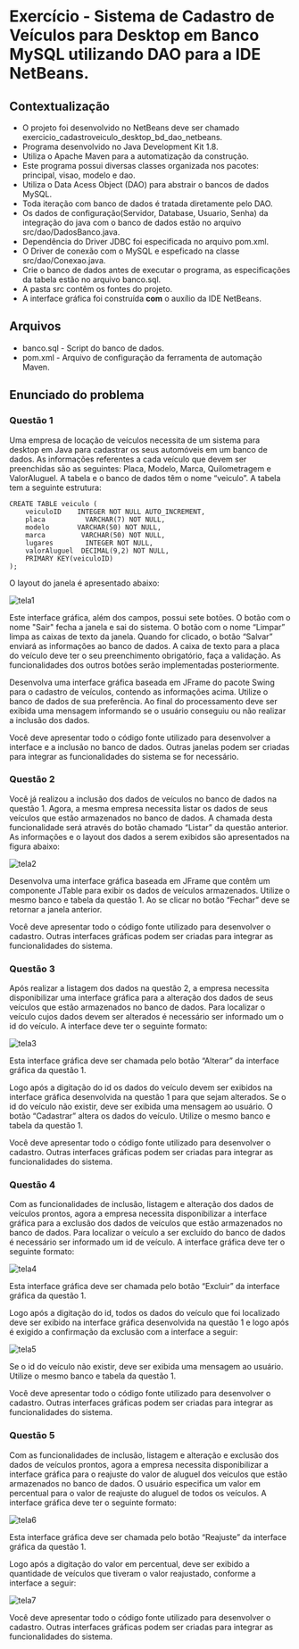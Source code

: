 # Exercício - Sistema de Cadastro de Veículos para Desktop em Banco MySQL utilizando DAO para a IDE NetBeans.

## Contextualização

 - O projeto foi desenvolvido no NetBeans deve ser chamado exercicio_cadastroveiculo_desktop_bd_dao_netbeans.<br>
 - Programa desenvolvido no Java Development Kit 1.8.<br>
 - Utiliza o Apache Maven para a automatização da construção.<br>
 - Este programa possui diversas classes organizada nos pacotes: principal, visao, modelo e dao.<br>
 - Utiliza o Data Acess Object (DAO) para abstrair o bancos de dados MySQL.<br>
 - Toda iteração com banco de dados é tratada diretamente pelo DAO.<br>
 - Os dados de configuração(Servidor, Database, Usuario, Senha) da integração do java com o banco de dados estão no arquivo src/dao/DadosBanco.java.<br>
 - Dependência do Driver JDBC foi especificada no arquivo pom.xml.<br>
 - O Driver de conexão com o MySQL e espeficado na classe src/dao/Conexao.java.<br>
 - Crie o banco de dados antes de executar o programa, as especificações da tabela estão no arquivo banco.sql.<br>
 - A pasta src contêm os fontes do projeto.<br>
 - A interface gráfica foi construída **com** o auxílio da IDE NetBeans.<br>

## Arquivos

- banco.sql - Script do banco de dados.
- pom.xml - Arquivo de configuração da ferramenta de automação Maven.

## Enunciado do problema

### Questão 1

Uma empresa de locação de veículos necessita de um sistema para desktop em Java para cadastrar os seus automóveis em um banco de dados. As informações referentes a cada veículo que devem ser preenchidas são as seguintes: Placa, Modelo, Marca, Quilometragem e ValorAluguel. A tabela e o banco de dados têm o nome “veiculo”. A tabela tem a seguinte estrutura:

```
CREATE TABLE veiculo (
	veiculoID    INTEGER NOT NULL AUTO_INCREMENT,    	 
	placa          VARCHAR(7) NOT NULL,     
	modelo       VARCHAR(50) NOT NULL,     
	marca         VARCHAR(50) NOT NULL,     
	lugares        INTEGER NOT NULL,
	valorAluguel  DECIMAL(9,2) NOT NULL,     
	PRIMARY KEY(veiculoID)    
);
```

O layout do janela é apresentado abaixo:

![tela1](tela1.png)

Este interface gráfica, além dos campos, possui sete botões. O botão com o nome "Sair" fecha a janela e sai do sistema. O botão com o nome “Limpar” limpa as caixas de texto da janela. Quando for clicado, o botão “Salvar” enviará as informações ao banco de dados. A caixa de texto para a placa do veículo deve ter o seu preenchimento obrigatório, faça a validação. As funcionalidades dos outros botões serão implementadas posteriormente.

Desenvolva uma interface gráfica baseada em JFrame do pacote Swing para o cadastro de veículos, contendo as informações acima. Utilize o banco de dados de sua preferência. Ao final do processamento deve ser exibida uma mensagem informando se o usuário conseguiu ou não realizar a inclusão dos dados.

Você deve apresentar todo o código fonte utilizado para desenvolver a interface e a inclusão no banco de dados. Outras janelas podem ser criadas para integrar as funcionalidades do sistema se for necessário.

### Questão 2

Você já realizou a inclusão dos dados de veículos no banco de dados na questão 1. Agora, a mesma empresa necessita listar os dados de seus veículos que estão armazenados no banco de dados. A chamada desta funcionalidade será através do botão chamado “Listar” da questão anterior. As informações e o layout dos dados a serem exibidos são apresentados na figura abaixo:

![tela2](tela2.png)  

Desenvolva uma interface gráfica baseada em JFrame que contêm um componente JTable para exibir os dados de veículos armazenados.  Utilize o mesmo banco e tabela da questão 1. Ao se clicar no botão “Fechar” deve se retornar a janela anterior.

Você deve apresentar todo o código fonte utilizado para desenvolver o cadastro. Outras interfaces gráficas podem ser criadas para integrar as funcionalidades do sistema.


### Questão 3

Após realizar a listagem dos dados na questão 2, a empresa necessita disponibilizar uma interface gráfica para a alteração dos dados de seus veículos que estão armazenados no banco de dados. Para localizar o veículo cujos dados devem ser alterados é necessário ser informado um o id do veículo. A interface deve ter o seguinte formato:

![tela3](tela3.png)  

Esta interface gráfica deve ser chamada pelo botão “Alterar” da interface gráfica da questão 1.

Logo após a digitação do id os dados do veículo devem ser exibidos na interface gráfica desenvolvida na questão 1 para que sejam alterados. Se o id do veículo não existir, deve ser exibida uma mensagem ao usuário. O botão “Cadastrar” altera os dados do veículo. Utilize o mesmo banco e tabela da questão 1. 

Você deve apresentar todo o código fonte utilizado para desenvolver o cadastro. Outras interfaces gráficas podem ser criadas para integrar as funcionalidades do sistema.


### Questão 4

Com as funcionalidades de inclusão, listagem e alteração dos dados de veículos prontos, agora a empresa necessita disponibilizar a interface gráfica para a exclusão dos dados de veículos que estão armazenados no banco de dados. Para localizar o veículo a ser excluído do banco de dados é necessário ser informado um id de veículo. A interface gráfica deve ter o seguinte formato:

![tela4](tela4.png)  

Esta interface gráfica deve ser chamada pelo botão “Excluir” da interface gráfica da questão 1.

Logo após a digitação do id, todos os dados do veículo que foi localizado deve ser exibido na interface gráfica desenvolvida na questão 1 e logo após é exigido a confirmação da exclusão com a interface a seguir:

![tela5](tela5.png)  

Se o id do veículo não existir, deve ser exibida uma mensagem ao usuário. Utilize o mesmo banco e tabela da questão 1. 

Você deve apresentar todo o código fonte utilizado para desenvolver o cadastro. Outras interfaces gráficas podem ser criadas para integrar as funcionalidades do sistema. 

### Questão 5

Com as funcionalidades de inclusão, listagem e alteração e exclusão dos dados de veículos prontos, agora a empresa necessita disponibilizar a interface gráfica para o reajuste do valor de aluguel dos veículos que estão armazenados no banco de dados. O usuário especifica um valor em percentual para o valor de reajuste do aluguel de todos os veículos. A interface gráfica deve ter o seguinte formato:

![tela6](tela6.png) 

Esta interface gráfica deve ser chamada pelo botão “Reajuste” da interface gráfica da questão 1.

Logo após a digitação do valor em percentual, deve ser exibido a quantidade de veículos que tiveram o valor reajustado, conforme a interface a seguir:

![tela7](tela7.png) 

Você deve apresentar todo o código fonte utilizado para desenvolver o cadastro. Outras interfaces gráficas podem ser criadas para integrar as funcionalidades do sistema. 
